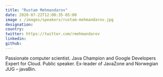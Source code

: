 ```yaml
---
title: "Rustam Mehmandarov"
date: 2020-07-22T12:08:35-05:00
image : /images/speakers/rustam-mehmandarov.jpg
designation: 
country: 
twitter: https://twitter.com/rmehmandarov
linkedin: 
github: 
---
```


Passionate computer scientist. Java Champion and Google Developers Expert for Cloud. Public speaker. Ex-leader of JavaZone and Norwegian JUG – javaBin.
